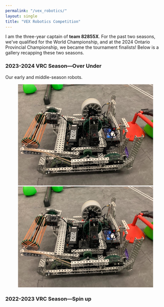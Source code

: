 ```yaml
---
permalink: "/vex_robotics/"
layout: single
title: "VEX Robotics Competition"
---
```

I am the three-year captain of **team 82855X**. For the past two seasons, we've qualified for the World Championship, and at the 2024 Ontario Provincial Championship, we became the tournament finalists! Below is a gallery recapping these two seasons.

### 2023-2024 VRC Season—Over Under
Our early and middle-season robots.
<figure class="half">
    <img src="/assets/images/robotics/over_under/bot1.png">
    <img src="/assets/images/robotics/over_under/bot1.png">
</figure>


### 2022-2023 VRC Season—Spin up
